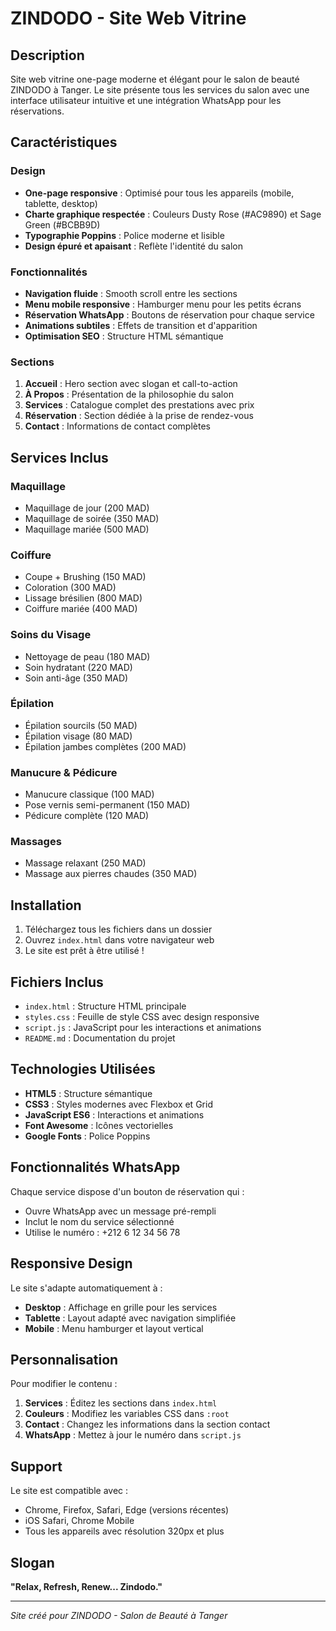 # ZINDODO - Site Web Vitrine

## Description
Site web vitrine one-page moderne et élégant pour le salon de beauté ZINDODO à Tanger. Le site présente tous les services du salon avec une interface utilisateur intuitive et une intégration WhatsApp pour les réservations.

## Caractéristiques

### Design
- **One-page responsive** : Optimisé pour tous les appareils (mobile, tablette, desktop)
- **Charte graphique respectée** : Couleurs Dusty Rose (#AC9890) et Sage Green (#BCBB9D)
- **Typographie Poppins** : Police moderne et lisible
- **Design épuré et apaisant** : Reflète l'identité du salon

### Fonctionnalités
- **Navigation fluide** : Smooth scroll entre les sections
- **Menu mobile responsive** : Hamburger menu pour les petits écrans
- **Réservation WhatsApp** : Boutons de réservation pour chaque service
- **Animations subtiles** : Effets de transition et d'apparition
- **Optimisation SEO** : Structure HTML sémantique

### Sections
1. **Accueil** : Hero section avec slogan et call-to-action
2. **À Propos** : Présentation de la philosophie du salon
3. **Services** : Catalogue complet des prestations avec prix
4. **Réservation** : Section dédiée à la prise de rendez-vous
5. **Contact** : Informations de contact complètes

## Services Inclus

### Maquillage
- Maquillage de jour (200 MAD)
- Maquillage de soirée (350 MAD)
- Maquillage mariée (500 MAD)

### Coiffure
- Coupe + Brushing (150 MAD)
- Coloration (300 MAD)
- Lissage brésilien (800 MAD)
- Coiffure mariée (400 MAD)

### Soins du Visage
- Nettoyage de peau (180 MAD)
- Soin hydratant (220 MAD)
- Soin anti-âge (350 MAD)

### Épilation
- Épilation sourcils (50 MAD)
- Épilation visage (80 MAD)
- Épilation jambes complètes (200 MAD)

### Manucure & Pédicure
- Manucure classique (100 MAD)
- Pose vernis semi-permanent (150 MAD)
- Pédicure complète (120 MAD)

### Massages
- Massage relaxant (250 MAD)
- Massage aux pierres chaudes (350 MAD)

## Installation

1. Téléchargez tous les fichiers dans un dossier
2. Ouvrez `index.html` dans votre navigateur web
3. Le site est prêt à être utilisé !

## Fichiers Inclus

- `index.html` : Structure HTML principale
- `styles.css` : Feuille de style CSS avec design responsive
- `script.js` : JavaScript pour les interactions et animations
- `README.md` : Documentation du projet

## Technologies Utilisées

- **HTML5** : Structure sémantique
- **CSS3** : Styles modernes avec Flexbox et Grid
- **JavaScript ES6** : Interactions et animations
- **Font Awesome** : Icônes vectorielles
- **Google Fonts** : Police Poppins

## Fonctionnalités WhatsApp

Chaque service dispose d'un bouton de réservation qui :
- Ouvre WhatsApp avec un message pré-rempli
- Inclut le nom du service sélectionné
- Utilise le numéro : +212 6 12 34 56 78

## Responsive Design

Le site s'adapte automatiquement à :
- **Desktop** : Affichage en grille pour les services
- **Tablette** : Layout adapté avec navigation simplifiée
- **Mobile** : Menu hamburger et layout vertical

## Personnalisation

Pour modifier le contenu :
1. **Services** : Éditez les sections dans `index.html`
2. **Couleurs** : Modifiez les variables CSS dans `:root`
3. **Contact** : Changez les informations dans la section contact
4. **WhatsApp** : Mettez à jour le numéro dans `script.js`

## Support

Le site est compatible avec :
- Chrome, Firefox, Safari, Edge (versions récentes)
- iOS Safari, Chrome Mobile
- Tous les appareils avec résolution 320px et plus

## Slogan
**"Relax, Refresh, Renew... Zindodo."**

---

*Site créé pour ZINDODO - Salon de Beauté à Tanger*